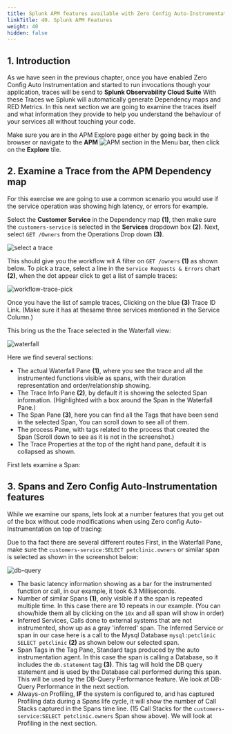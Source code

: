 ```yaml
---
title: Splunk APM features available with Zero Config Auto-Instrumentation
linkTitle: 40. Splunk APM Features
weight: 40
hidden: false
---
```


## 1. Introduction

As we have seen in the previous chapter, once you have enabled Zero Config Auto Instrumentation and started to run invocations though your application, traces will be send to **Splunk Observability Cloud Suite**
With these Traces we Splunk will automatically  generate Dependency maps and RED Metrics. In this next section we are going to examine the traces itself and what information they provide to help you understand the behaviour of your services all without touching your code.

Make sure you are in  the APM Explore page either by going back in the browser or navigate to the **APM** ![APM](../images/apm-icon.png?classes=inline&height=25px) section in the Menu bar, then click on the **Explore** tile.

## 2. Examine a Trace from the APM Dependency map

For this exercise we are going to use a common scenario you would use if the service operation  was showing high latency, or errors for example.

Select the **Customer Service** in the Dependency map **(1)**, then make sure the `customers-service` is selected in the **Services** dropdown box **(2)**. Next, select `GET /Owners` from the Operations Drop down **(3)**.

![select a trace](../images/select-workflow.png)

This should give you the workflow  wit A filter on `GET /owners` **(1)** as shown below. To pick a trace, select a line in the `Service Requests & Errors` chart **(2)**, when the dot appear click to get a list of sample traces:

![workflow-trace-pick](../images/selecting-a-trace.png)

Once you have the list of sample traces, Clicking on the blue **(3)** Trace ID Link. (Make sure it has at thesame three services mentioned in the Service Column.)

 This bring us the the Trace selected in the Waterfall view:

![waterfall](../images/waterfall-view.png)

Here we find several sections:  

* The actual Waterfall Pane **(1)**, where you see the trace and all the instrumented functions visible as spans, with their duration representation and order/relationship showing.
* The Trace Info Pane  **(2)**,  by default it is showing the selected Span information. (Highlighted with a box around the Span in the Waterfall Pane.)
* The Span Pane **(3)**,   here you can find all the Tags that have been send in the selected Span, You can scroll down to see all of them.
* The process Pane, with tags related to the process that created the Span (Scroll down to see as it is not in the screenshot.)
* The Trace Properties at the top of the right hand pane, default it is collapsed as shown.

First lets examine a Span:

## 3. Spans and Zero Config Auto-Instrumentation features

While we examine our spans, lets look at a number features that you get out of the box without code modifications when using Zero config Auto-Instrumentation on top of tracing:

Due to tha fact there are several  different routes
First, in the Waterfall Pane, make sure the `customers-service:SELECT petclinic.owners`  or similar span is selected as shown in the screenshot below:

![db-query](../images/db-query.png)

* The basic latency information showing as a bar for the instrumented function or call, in our example, it took 6.3 Milliseconds.
* Number of similar Spans **(1)**, only visible if a the span is repeated multiple time. In this case there are 10 repeats in our example. (You can show/hide them all by clicking on the `10x` and all span will show in order)
* Inferred Services, Calls done to external systems that are not instrumented, show up as a gray 'inferred' span. The Inferred Service  or span in our case here is a call to the Mysql Database `mysql:petclinic SELECT petclinic` **(2)** as shown below our selected span.
* Span Tags in the Tag Pane, Standard tags produced by the auto instrumentation agent. In this case the span is calling a Database, so it includes the `db.statement` tag **(3)**. This tag will hold the DB query statement and is used by the Database call performed during this span. This will be used by the DB-Query Performance feature. We look at DB-Query Performance in the next section.
* Always-on Profiling, **IF** the system is configured to, and has captured Profiling data during a Spans life cycle, it will show the number of Call Stacks captured in the Spans time line. (15 Call Stacks for the  `customers-service:SELECT petclinic.owners` Span show above). We will look at Profiling in the next section.



<!--

When we installed the collector we configured it to enable **AlwaysOn Profiling** and **Metrics**. This means that the collector will automatically generate CPU and Memory profiles for the application and send them to Splunk Observability Cloud.

When you deployed the PetClinic application, the collector automatically detect the application and instrument it for traces and profiling.

{{% tab title="Example output" %}}

``` text {wrap="false"}
Picked up JAVA_TOOL_OPTIONS:  -javaagent:/otel-auto-instrumentation-java/javaagent.jar
OpenJDK 64-Bit Server VM warning: Sharing is only supported for boot loader classes because bootstrap classpath has been appended
[otel.javaagent 2024-02-06 15:25:20:210 +0000] [main] INFO io.opentelemetry.javaagent.tooling.VersionLogger - opentelemetry-javaagent - version: splunk-1.30.0-otel-1.32.0
[otel.javaagent 2024-02-06 15:25:20:691 +0000] [main] INFO com.splunk.javaagent.shaded.io.micrometer.core.instrument.push.PushMeterRegistry - publishing metrics for SignalFxMeterRegistry every 30s
[otel.javaagent 2024-02-06 15:25:22:485 +0000] [main] INFO com.splunk.opentelemetry.profiler.ConfigurationLogger - -----------------------
[otel.javaagent 2024-02-06 15:25:22:485 +0000] [main] INFO com.splunk.opentelemetry.profiler.ConfigurationLogger - Profiler configuration:
[otel.javaagent 2024-02-06 15:25:22:486 +0000] [main] INFO com.splunk.opentelemetry.profiler.ConfigurationLogger -                  splunk.profiler.enabled : true
[otel.javaagent 2024-02-06 15:25:22:487 +0000] [main] INFO com.splunk.opentelemetry.profiler.ConfigurationLogger -                splunk.profiler.directory : /tmp
[otel.javaagent 2024-02-06 15:25:22:487 +0000] [main] INFO com.splunk.opentelemetry.profiler.ConfigurationLogger -       splunk.profiler.recording.duration : 20s
[otel.javaagent 2024-02-06 15:25:22:488 +0000] [main] INFO com.splunk.opentelemetry.profiler.ConfigurationLogger -               splunk.profiler.keep-files : false
[otel.javaagent 2024-02-06 15:25:22:488 +0000] [main] INFO com.splunk.opentelemetry.profiler.ConfigurationLogger -            splunk.profiler.logs-endpoint : http://10.13.2.123:4317
[otel.javaagent 2024-02-06 15:25:22:489 +0000] [main] INFO com.splunk.opentelemetry.profiler.ConfigurationLogger -              otel.exporter.otlp.endpoint : http://10.13.2.123:4317
[otel.javaagent 2024-02-06 15:25:22:489 +0000] [main] INFO com.splunk.opentelemetry.profiler.ConfigurationLogger -           splunk.profiler.memory.enabled : true
[otel.javaagent 2024-02-06 15:25:22:490 +0000] [main] INFO com.splunk.opentelemetry.profiler.ConfigurationLogger -             splunk.profiler.tlab.enabled : true
[otel.javaagent 2024-02-06 15:25:22:490 +0000] [main] INFO com.splunk.opentelemetry.profiler.ConfigurationLogger -        splunk.profiler.memory.event.rate : 150/s
[otel.javaagent 2024-02-06 15:25:22:491 +0000] [main] INFO com.splunk.opentelemetry.profiler.ConfigurationLogger -      splunk.profiler.call.stack.interval : PT10S
[otel.javaagent 2024-02-06 15:25:22:491 +0000] [main] INFO com.splunk.opentelemetry.profiler.ConfigurationLogger -  splunk.profiler.include.internal.stacks : false
[otel.javaagent 2024-02-06 15:25:22:492 +0000] [main] INFO com.splunk.opentelemetry.profiler.ConfigurationLogger -      splunk.profiler.tracing.stacks.only : false
[otel.javaagent 2024-02-06 15:25:22:492 +0000] [main] INFO com.splunk.opentelemetry.profiler.ConfigurationLogger - -----------------------
[otel.javaagent 2024-02-06 15:25:22:492 +0000] [main] INFO com.splunk.opentelemetry.profiler.JfrActivator - Profiler is active.
```

{{% /tab %}}

## 3. Review Profiling Data Collection

You can now visit the Splunk APM UI and examine the application components, traces, profiling, DB Query performance and metrics. From the left-hand menu **APM** → **Explore**, click the environment dropdown and select your environment e.g. `<INSTANCE>-petclinic` (where`<INSTANCE>` is replaced with the value you noted down earlier).

![APM Environment](../images/apm-environment.png)

Once your validation is complete you can stop the application by pressing `Ctrl-c`.

## 4. Adding Resource Attributes to Spans

Resource attributes can be added to every reported span. For example `version=0.314`. A comma-separated list of resource attributes can also be defined e.g. `key1=val1,key2=val2`.

Let's launch the PetClinic again using new resource attributes. Note, that adding resource attributes to the run command will override what was defined when we installed the collector. Let's add two new resource attributes `deployment.environment=$INSTANCE-petclinic-env,version=0.314`:

```bash
java \
-Dserver.port=8083 \
-Dotel.service.name=$INSTANCE-petclinic-service \
-Dotel.resource.attributes=deployment.environment=$INSTANCE-petclinic-env,version=0.314 \
-jar target/spring-petclinic-*.jar --spring.profiles.active=mysql
```

Back in the Splunk APM UI we can drill down on a recent trace and see the new `version` attribute in a span.

-->